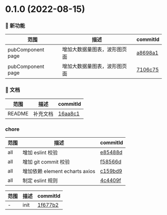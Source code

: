 # 0.1.0 (2022-08-15)

### 🌟 新功能
范围|描述|commitId
--|--|--
 pubComponent page | 增加大数据量图表，波形图页面 | [a8698a1](http://192.168.1.102:9900/yangzhenfeng/tky-front/commits/a8698a1)
 pubComponent page | 增加大数据量图表，波形图页面 | [7106c75](http://192.168.1.102:9900/yangzhenfeng/tky-front/commits/7106c75)


### 📝 文档
范围|描述|commitId
--|--|--
 README | 补充文档 | [16aa8c1](http://192.168.1.102:9900/yangzhenfeng/tky-front/commits/16aa8c1)


### chore
范围|描述|commitId
--|--|--
 all | 增加 eslint 校验 | [e85488d](http://192.168.1.102:9900/yangzhenfeng/tky-front/commits/e85488d)
 all | 增加 git commit 校验 | [f58566d](http://192.168.1.102:9900/yangzhenfeng/tky-front/commits/f58566d)
 all | 增加依赖 element echarts axios | [c159bd9](http://192.168.1.102:9900/yangzhenfeng/tky-front/commits/c159bd9)
 all | 制定 eslint 规则 | [4c4409f](http://192.168.1.102:9900/yangzhenfeng/tky-front/commits/4c4409f)


范围|描述|commitId
--|--|--
 - | init | [1f677b2](http://192.168.1.102:9900/yangzhenfeng/tky-front/commits/1f677b2)

